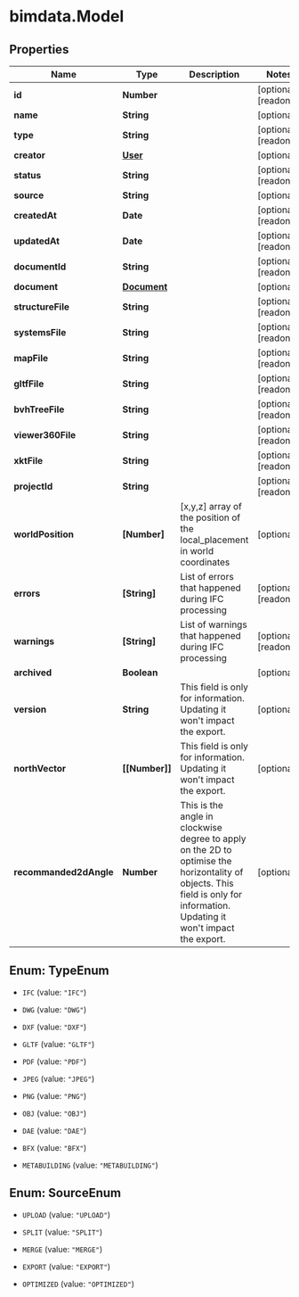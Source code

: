 # bimdata.Model

## Properties

Name | Type | Description | Notes
------------ | ------------- | ------------- | -------------
**id** | **Number** |  | [optional] [readonly] 
**name** | **String** |  | [optional] 
**type** | **String** |  | [optional] [readonly] 
**creator** | [**User**](User.md) |  | [optional] 
**status** | **String** |  | [optional] [readonly] 
**source** | **String** |  | [optional] 
**createdAt** | **Date** |  | [optional] [readonly] 
**updatedAt** | **Date** |  | [optional] [readonly] 
**documentId** | **String** |  | [optional] [readonly] 
**document** | [**Document**](Document.md) |  | [optional] 
**structureFile** | **String** |  | [optional] [readonly] 
**systemsFile** | **String** |  | [optional] [readonly] 
**mapFile** | **String** |  | [optional] [readonly] 
**gltfFile** | **String** |  | [optional] [readonly] 
**bvhTreeFile** | **String** |  | [optional] [readonly] 
**viewer360File** | **String** |  | [optional] [readonly] 
**xktFile** | **String** |  | [optional] [readonly] 
**projectId** | **String** |  | [optional] [readonly] 
**worldPosition** | **[Number]** | [x,y,z] array of the position of the local_placement in world coordinates | [optional] 
**errors** | **[String]** | List of errors that happened during IFC processing | [optional] [readonly] 
**warnings** | **[String]** | List of warnings that happened during IFC processing | [optional] [readonly] 
**archived** | **Boolean** |  | [optional] 
**version** | **String** | This field is only for information. Updating it won&#39;t impact the export. | [optional] 
**northVector** | **[[Number]]** | This field is only for information. Updating it won&#39;t impact the export. | [optional] 
**recommanded2dAngle** | **Number** | This is the angle in clockwise degree to apply on the 2D to optimise the horizontality of objects. This field is only for information. Updating it won&#39;t impact the export. | [optional] 



## Enum: TypeEnum


* `IFC` (value: `"IFC"`)

* `DWG` (value: `"DWG"`)

* `DXF` (value: `"DXF"`)

* `GLTF` (value: `"GLTF"`)

* `PDF` (value: `"PDF"`)

* `JPEG` (value: `"JPEG"`)

* `PNG` (value: `"PNG"`)

* `OBJ` (value: `"OBJ"`)

* `DAE` (value: `"DAE"`)

* `BFX` (value: `"BFX"`)

* `METABUILDING` (value: `"METABUILDING"`)





## Enum: SourceEnum


* `UPLOAD` (value: `"UPLOAD"`)

* `SPLIT` (value: `"SPLIT"`)

* `MERGE` (value: `"MERGE"`)

* `EXPORT` (value: `"EXPORT"`)

* `OPTIMIZED` (value: `"OPTIMIZED"`)




